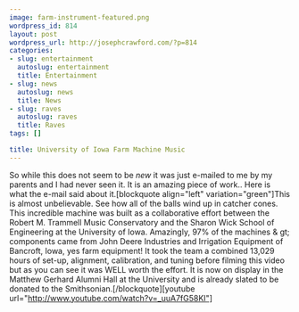 ```yaml
--- 
image: farm-instrument-featured.png
wordpress_id: 814
layout: post
wordpress_url: http://josephcrawford.com/?p=814
categories: 
- slug: entertainment
  autoslug: entertainment
  title: Entertainment
- slug: news
  autoslug: news
  title: News
- slug: raves
  autoslug: raves
  title: Raves
tags: []

title: University of Iowa Farm Machine Music
---
```

So while this does not seem to be *new* it was just e-mailed to me by my parents and I had never seen it.  It is an amazing piece of work..  Here is what the e-mail said about it.[blockquote align="left" variation="green"]This is almost unbelievable. See how all of the balls wind up in catcher cones. This incredible machine was built as a collaborative effort between the Robert M. Trammell Music Conservatory and the Sharon Wick School of Engineering at the University of Iowa. Amazingly, 97% of the machines & gt; components came from John Deere Industries and Irrigation Equipment of Bancroft, Iowa, yes farm equipment! It took the team a combined 13,029 hours of set-up, alignment, calibration, and tuning before filming this video but as you can see it was WELL worth the effort. It is now on display in the Matthew Gerhard Alumni Hall at the University and is already slated to be donated to the Smithsonian.[/blockquote][youtube url="http://www.youtube.com/watch?v=_uuA7fG58KI"]
